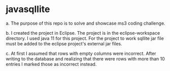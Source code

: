 # javasqllite

a. The purpose of this repo is to solve and showcase ms3 coding challenge.

b. I created the project in Eclipse. The project is in the eclipse-workspace directory. I used java 11 for this project. For the project to work sqllite jar file must be added to the eclipse project's external jar files.

c. At first I assumed that rows with empty columns were incorrect. After writing to the database and realizing that there were rows with more than 10 entries I marked those as incorrect instead.
